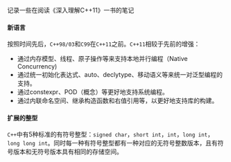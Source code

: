 记录一些在阅读《深入理解C++11》一书的笔记

#### 新语言

按照时间先后，`C++98/03`和`C99`在`C++11`之前。`C++11`相较于先前的增强：

- 通过内存模型、线程、原子操作等来支持本地并行编程（Native Concurrency)
- 通过统一初始化表达式、auto、declytype、移动语义等来统一对泛型编程的支持。
- 通过constexpr、POD（概念）等更好地支持系统编程。
- 通过内联命名空间、继承构造函数和右值引用等，以更好地支持库的构建。



#### 扩展的整型

`C++`中有5种标准的有符号整型：`signed char`，`short int`，`int`，`long int`，`long long int`。同时每一种有符号整型都有一种对应的无符号整数版本，且有符号版本和无符号版本具有相同的存储空间。





